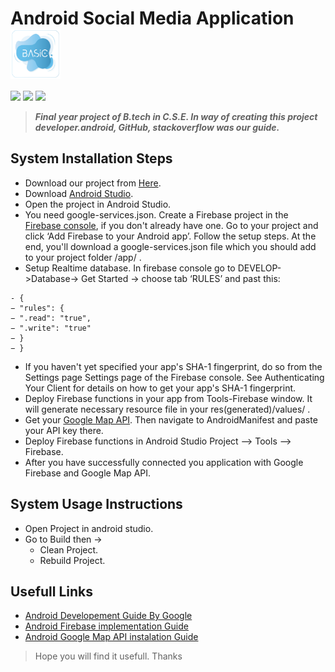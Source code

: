# Android Social Media Application <img src="/app/src/main/ic_launcher-playstore.png" alt="Android Social Media Application" width="80" align="center"/>

<img src="https://img.shields.io/github/issues/DrkXo/Android-Social-Media-Application"/> <img src="https://img.shields.io/github/license/DrkXo/Android-Social-Media-Application?logo=MIT"/> <img src="https://img.shields.io/github/stars/DrkXo/Android-Social-Media-Application"/>
> ***Final year project of B.tech in C.S.E. In way of creating this project developer.android, GitHub, stackoverflow was our guide.***
 
## System Installation Steps
- Download our project from [Here](https://github.com/DrkXo/Android-Social-Media-Application).
- Download [Android Studio](https://developer.android.com/studio).
- Open the project in Android Studio.
- You need google-services.json. Create a Firebase project in the [Firebase console](https://console.firebase.google.com), if you don't already have one. Go to your
project and click ‘Add Firebase to your Android app’. Follow the setup steps. At
the end, you'll download a google-services.json file which you should add to your
project folder /app/ .
- Setup Realtime database. In firebase console go to DEVELOP->Database-> Get
Started -> choose tab ‘RULES’ and past this:
 ```
- {
− "rules": {
− ".read": "true",
− ".write": "true"
− }
− }
```
- If you haven't yet specified your app's SHA-1 fingerprint, do so from the Settings
page Settings page of the Firebase console. See Authenticating Your Client for
details on how to get your app's SHA-1 fingerprint.
- Deploy Firebase functions in your app from Tools-Firebase window. It will
generate necessary resource file in your res(generated)/values/ .
- Get your [Google Map API](https://console.cloud.google.com). Then
navigate to AndroidManifest and paste your API key there.
- Deploy Firebase functions in Android Studio Project –> Tools –> Firebase.
- After you have successfully connected you application with Google Firebase and
Google Map API.
## System Usage Instructions
- Open Project in android studio.
- Go to Build then ->
  - Clean Project.
  - Rebuild Project.
## Usefull Links
- [Android Developement Guide By Google](https://developer.android.com/guide)
- [Android Firebase implementation Guide](https://firebase.google.com/docs/android/setup)
- [Android Google Map API instalation Guide](https://developers.google.com/maps/documentation/android-sdk/get-api-key)
> Hope you will find it usefull. Thanks
